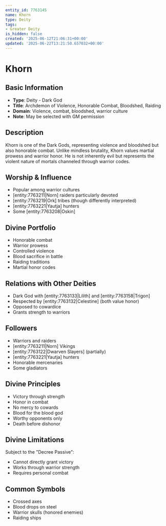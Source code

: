 ```yaml
---
entity_id: 7763145
name: Khorn
type: Deity
tags:
- Greater Deity
is_hidden: false
created: '2025-06-12T21:06:31+00:00'
updated: '2025-06-22T13:21:50.657032+00:00'
---
```


# Khorn

## Basic Information

- **Type**: Deity - Dark God
- **Title**: Archdemon of Violence, Honorable Combat, Bloodshed, Raiding
- **Domain**: Violence, combat, bloodshed, warrior culture
- **Note**: May be selected with GM permission

## Description

Khorn is one of the Dark Gods, representing violence and bloodshed but also honorable combat. Unlike mindless brutality, Khorn values martial prowess and warrior honor. He is not inherently evil but represents the violent nature of mortals channeled through warrior codes.

## Worship & Influence

- Popular among warrior cultures
- [entity:7763211|Norn] raiders particularly devoted
- [entity:7763219|Ork] tribes (though differently interpreted)
- [entity:7763221|Yautja] hunters
- Some [entity:7763208|Oskin]

## Divine Portfolio

- Honorable combat
- Warrior prowess
- Controlled violence
- Blood sacrifice in battle
- Raiding traditions
- Martial honor codes

## Relations with Other Deities

- Dark God with [entity:7763133|Lilith] and [entity:7763158|Trigon]
- Respected by [entity:7763132|Celestine] (both value honor)
- Opposed to cowardice
- Grants strength to warriors

## Followers

- Warriors and raiders
- [entity:7763211|Norn] Vikings
- [entity:7763122|Dwarven Slayers] (partially)
- [entity:7763221|Yautja] hunters
- Honorable mercenaries
- Some gladiators

## Divine Principles

- Victory through strength
- Honor in combat
- No mercy to cowards
- Blood for the blood god
- Worthy opponents only
- Death before dishonor

## Divine Limitations

Subject to the "Decree Passive":

- Cannot directly grant victory
- Works through warrior strength
- Requires personal combat

## Common Symbols

- Crossed axes
- Blood drops on steel
- Warrior skulls (honored enemies)
- Raiding ships